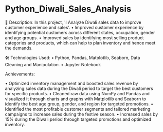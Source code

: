 # Python_Diwali_Sales_Analysis

 📝 Description:
In this project, 'I  Analyze Diwali sales data to improve customer experience and sales'.
•	Improved customer experience by identifying potential customers across different states, occupation, gender and age groups.
• Improved sales by identifying most selling product categories and products, which can help to plan inventory and hence meet the demands.

🛠️ Technologies Used:
•	Python, Pandas, Matplotlib, Seaborn, Data Cleaning and Manipulation.
•	Jupyter Notebook

Achievements:

• Optimized inventory management and boosted sales revenue by analyzing sales data during the Diwali period to target the best customers for specific products.
• Cleaned raw data using NumPy and Pandas and visualized it through charts and graphs with Matplotlib and Seaborn to identify the best age group, gender, and region for targeted promotions.
• Identified the most profitable customer segments and tailored marketing campaigns to increase sales during the festive season.
• Increased sales by 15% during the Diwali period through targeted promotions and optimized inventory.
 

 
